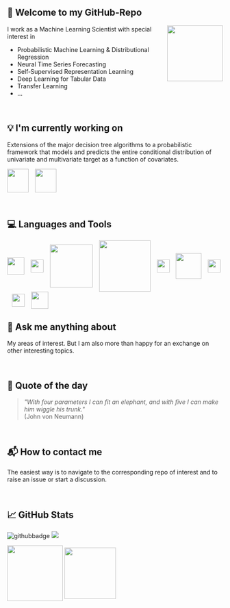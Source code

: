 ## :tada: Welcome to my GitHub-Repo

<p align="right">  
<img align="right" height="130" width="130" src="https://user-images.githubusercontent.com/41187941/205481594-eafa06df-18e8-4354-b0dc-8dcbd79fc520.png">
</p>

I work as a Machine Learning Scientist with special interest in

- Probabilistic Machine Learning & Distributional Regression 
- Neural Time Series Forecasting 
- Self‑Supervised Representation Learning
- Deep Learning for Tabular Data
- Transfer Learning
- ...

<br />

## :bulb: I'm currently working on

Extensions of the major decision tree algorithms to a probabilistic framework that models and predicts the entire conditional distribution of univariate and multivariate target as a function of covariates.

<img align="center" height="55" width="50" src="https://github.com/StatMixedML/XGBoostLSS/raw/master/figures/XGBoostLSS_inv.png"> &ensp;
<img align="center" height="55" width="50" src="https://github.com/StatMixedML/LightGBMLSS/raw/master/figures/LightGBMLSS.png"> &ensp;

<br />


## :computer: Languages and Tools 

<p align="left">  
  <img align="center" height="40" width="40" src="https://cdn.jsdelivr.net/gh/devicons/devicon/icons/python/python-original-wordmark.svg"> &ensp;
  <img align="center" height="30" width="30" src="https://cdn.jsdelivr.net/gh/devicons/devicon/icons/rstudio/rstudio-original.svg"> &ensp;
  <img align="center" height="100" width="100" src="https://cdn.jsdelivr.net/gh/devicons/devicon/icons/pytorch/pytorch-original-wordmark.svg"> &ensp;
  <img align="center" height="120" width="120" src="https://cdn.jsdelivr.net/gh/devicons/devicon/icons/tensorflow/tensorflow-original-wordmark.svg"> &ensp;
    <img align="center" height="30" width="30" src="https://cdn.jsdelivr.net/gh/devicons/devicon/icons/julia/julia-original.svg"> &ensp;
  <img align="center" height="60" width="60" src="https://cdn.jsdelivr.net/gh/devicons/devicon/icons/anaconda/anaconda-original-wordmark.svg"> &ensp;
  <img align="center" height="30" width="30" src="https://cdn.jsdelivr.net/gh/devicons/devicon/icons/github/github-original.svg"> &ensp;
  <img align="center" height="30" width="30" src="https://cdn.jsdelivr.net/gh/devicons/devicon/icons/jenkins/jenkins-original.svg"> &ensp;
  <img align="center" height="40" width="40" src="https://cdn.jsdelivr.net/gh/devicons/devicon/icons/latex/latex-original.svg"> &ensp;
</p>


## :thought_balloon: Ask me anything about

My areas of interest. But I am also more than happy for an exchange on other interesting topics.

<br />

## :speech_balloon: Quote of the day

> *"With four parameters I can fit an elephant, and with five I can make him wiggle his trunk."* <br /> (John von Neumann)

<br />


## :mailbox_with_mail: How to contact me 

The easiest way is to navigate to the corresponding repo of interest and to raise an issue or start a discussion. 

<br />


## :chart_with_upwards_trend: GitHub Stats

![githubbadge](https://img.shields.io/github/followers/StatMixedML?style=social)
![](https://komarev.com/ghpvc/?username=StatMixedML&color=brightgreen&style=flat)

<p align="center">  

<img align="center" height="130.0px" src="https://github-readme-stats.vercel.app/api?username=StatMixedML&show_icons=true&hide_title=true&line_height=21" /><!-- wi*quL3fcV -->
<img align="center" height="120.0px" src="https://github-readme-stats.vercel.app/api/top-langs/?username=StatMixedML&hide=html,jupyter%20notebook,JavaScript,PostScript,SCSS,Less&layout=compact&langs_count=10" /></a>
</p>

<br />
